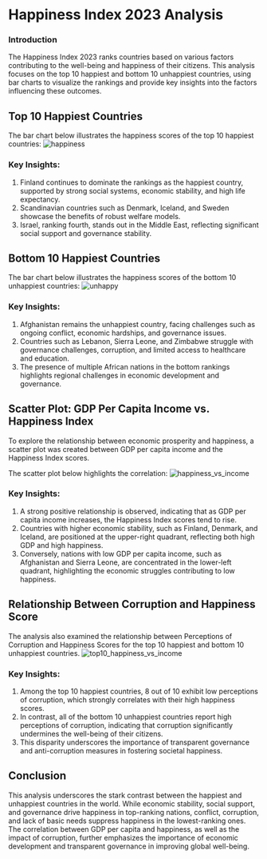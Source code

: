 # Happiness Index 2023 Analysis
### Introduction
The Happiness Index 2023 ranks countries based on various factors contributing to the well-being and happiness of their citizens. 
This analysis focuses on the top 10 happiest and bottom 10 unhappiest countries, using bar charts to visualize the rankings and provide key insights into the factors influencing these outcomes.

## Top 10 Happiest Countries
The bar chart below illustrates the happiness scores of the top 10 happiest countries:
![happiness](https://github.com/user-attachments/assets/708c451b-1646-4b8f-80f0-90d225f5e48c)
### Key Insights:
  1. Finland continues to dominate the rankings as the happiest country, supported by strong social systems, economic stability, and high life expectancy.
  2. Scandinavian countries such as Denmark, Iceland, and Sweden showcase the benefits of robust welfare models.
  3. Israel, ranking fourth, stands out in the Middle East, reflecting significant social support and governance stability.

## Bottom 10 Happiest Countries
The bar chart below illustrates the happiness scores of the bottom 10 unhappiest countries:
![unhappy](https://github.com/user-attachments/assets/df313614-a749-4afc-85d9-da328aeb05f5)
### Key Insights:
  1. Afghanistan remains the unhappiest country, facing challenges such as ongoing conflict, economic hardships, and governance issues.
  2. Countries such as Lebanon, Sierra Leone, and Zimbabwe struggle with governance challenges, corruption, and limited access to healthcare and education.
  3. The presence of multiple African nations in the bottom rankings highlights regional challenges in economic development and governance.

## Scatter Plot: GDP Per Capita Income vs. Happiness Index
To explore the relationship between economic prosperity and happiness, a scatter plot was created between GDP per capita income and the Happiness Index scores.

The scatter plot below highlights the correlation:
![happiness_vs_income](https://github.com/user-attachments/assets/6feb4729-f844-4b53-80f9-79465179c1a0)
### Key Insights:
  1. A strong positive relationship is observed, indicating that as GDP per capita income increases, the Happiness Index scores tend to rise.
  2. Countries with higher economic stability, such as Finland, Denmark, and Iceland, are positioned at the upper-right quadrant, reflecting both high GDP and high happiness.
  3. Conversely, nations with low GDP per capita income, such as Afghanistan and Sierra Leone, are concentrated in the lower-left quadrant, highlighting the economic struggles contributing to low happiness.

## Relationship Between Corruption and Happiness Score
The analysis also examined the relationship between Perceptions of Corruption and Happiness Scores for the top 10 happiest and bottom 10 unhappiest countries.
![top10_happiness_vs_income](https://github.com/user-attachments/assets/72f7d915-594d-499e-8918-d6e28d8da2cd) 
### Key Insights:
  1. Among the top 10 happiest countries, 8 out of 10 exhibit low perceptions of corruption, which strongly correlates with their high happiness scores.
  2. In contrast, all of the bottom 10 unhappiest countries report high perceptions of corruption, indicating that corruption significantly undermines the well-being of their citizens.
  3. This disparity underscores the importance of transparent governance and anti-corruption measures in fostering societal happiness.

## Conclusion
This analysis underscores the stark contrast between the happiest and unhappiest countries in the world. 
While economic stability, social support, and governance drive happiness in top-ranking nations, conflict, corruption, and lack of basic needs suppress happiness in the lowest-ranking ones. 
The correlation between GDP per capita and happiness, as well as the impact of corruption, further emphasizes the importance of economic development and transparent governance in improving global well-being.






